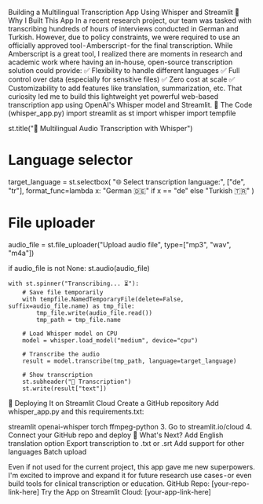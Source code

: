 Building a Multilingual Transcription App Using Whisper and Streamlit
🚀 Why I Built This App
In a recent research project, our team was tasked with transcribing hundreds of hours of interviews conducted in German and Turkish. However, due to policy constraints, we were required to use an officially approved tool - Amberscript - for the final transcription. While Amberscript is a great tool, I realized there are moments in research and academic work where having an in-house, open-source transcription solution could provide:
✅ Flexibility to handle different languages
✅ Full control over data (especially for sensitive files)
✅ Zero cost at scale
✅ Customizability to add features like translation, summarization, etc.
That curiosity led me to build this lightweight yet powerful web-based transcription app using OpenAI's Whisper model and Streamlit.
📄 The Code (whisper_app.py)
import streamlit as st
import whisper
import tempfile

st.title("🎷 Multilingual Audio Transcription with Whisper")

# Language selector
target_language = st.selectbox(
    "🌐 Select transcription language:",
    ["de", "tr"],
    format_func=lambda x: "German 🇩🇪" if x == "de" else "Turkish 🇹🇷"
)

# File uploader
audio_file = st.file_uploader("Upload audio file", type=["mp3", "wav", "m4a"])

if audio_file is not None:
    st.audio(audio_file)

    with st.spinner("Transcribing... ⏳"):
        # Save file temporarily
        with tempfile.NamedTemporaryFile(delete=False, suffix=audio_file.name) as tmp_file:
            tmp_file.write(audio_file.read())
            tmp_path = tmp_file.name

        # Load Whisper model on CPU
        model = whisper.load_model("medium", device="cpu")

        # Transcribe the audio
        result = model.transcribe(tmp_path, language=target_language)

        # Show transcription
        st.subheader("📝 Transcription")
        st.write(result["text"])
🔗 Deploying It on Streamlit Cloud
Create a GitHub repository
Add whisper_app.py and this requirements.txt:

streamlit
openai-whisper
torch
ffmpeg-python
3. Go to streamlit.io/cloud
4. Connect your GitHub repo and deploy
🚀 What's Next?
Add English translation option
Export transcription to .txt or .srt
Add support for other languages
Batch upload

Even if not used for the current project, this app gave me new superpowers. I'm excited to improve and expand it for future research use cases - or even build tools for clinical transcription or education.
GitHub Repo: [your-repo-link-here]
Try the App on Streamlit Cloud: [your-app-link-here]
